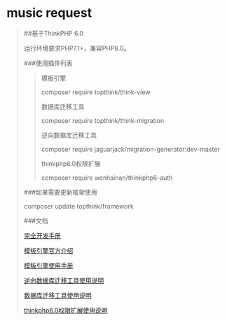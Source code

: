 music request
===============

>##基于ThinkPHP 6.0
>
> 运行环境要求PHP7.1+，兼容PHP8.0。
>
> ###使用插件列表
> 
>> 模板引擎
>>
>> composer require topthink/think-view
>>
>> 数据库迁移工具
>>
>> composer require topthink/think-migration
>>
>> 逆向数据库迁移工具
>> 
>> composer require jaguarjack/migration-generator:dev-master
>>
>>thinkphp6.0权限扩展
>>
>>composer require wenhainan/thinkphp6-auth
>>
> 
>###如果需要更新框架使用
> 
> composer update topthink/framework
> 
>###文档
> 
> [完全开发手册](https://www.kancloud.cn/manual/thinkphp6_0/content)
>
> [模板引擎官方介绍](https://www.kancloud.cn/manual/thinkphp6_0/1037613)
>
> [模板引擎使用手册](https://www.kancloud.cn/manual/think-template/1286403)
>
> [逆向数据库迁移工具使用说明](https://github.com/JaguarJack/migration-generator)
> 
> [数据库迁移工具使用说明](https://www.kancloud.cn/manual/thinkphp6_0/1118028)
> 
> [thinkphp6.0权限扩展使用说明](https://github.com/wenhainan/thinkphp6-auth)

